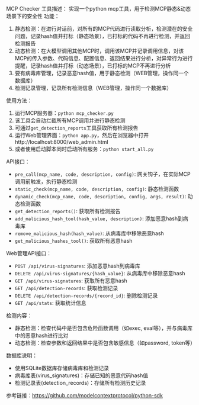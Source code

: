 MCP Checker
工具描述：
实现一个python mcp工具，用于检测MCP静态&动态场景下的安全性
功能：
1. 静态检测：在进行对话前，对所有的MCP代码进行读取分析，检测潜在的安全问题，记录hash值并打标（静态场景），已打标的代码不再进行检测，并返回检测报告
2. 动态检测：在大模型调用其他MCP时，调用该MCP并记录调用信息，对该MCP的传入参数、代码信息、配置信息、返回结果进行分析，对异常行为进行提醒，记录hash值并打标（动态场景），已打标的MCP不再进行分析
3. 要有病毒库管理，记录恶意hash值，用于静态检测（WEB管理，操作同一个数据库）
4. 检测记录管理，记录所有检测信息（WEB管理，操作同一个数据库）

使用方法：
1. 运行MCP服务器：`python mcp_checker.py`
2. 该工具会自动拦截所有MCP调用并进行静态检测
3. 可通过`get_detection_reports`工具获取所有检测报告
4. 运行Web管理界面：`python app.py`，然后在浏览器中打开 http://localhost:8000/web_admin.html
5. 或者使用启动脚本同时启动所有服务：`python start_all.py`

API接口：
- `pre_call(mcp_name, code, description, config)`: 网关钩子，在实际MCP调用前触发，执行静态检测
- `static_check(mcp_name, code, description, config)`: 静态检测函数
- `dynamic_check(mcp_name, code, description, config, args, result)`: 动态检测函数
- `get_detection_reports()`: 获取所有检测报告
- `add_malicious_hash_tool(hash_value, description)`: 添加恶意hash到病毒库
- `remove_malicious_hash(hash_value)`: 从病毒库中移除恶意hash
- `get_malicious_hashes_tool()`: 获取所有恶意hash

Web管理API接口：
- `POST /api/virus-signatures`: 添加恶意hash到病毒库
- `DELETE /api/virus-signatures/{hash_value}`: 从病毒库中移除恶意hash
- `GET /api/virus-signatures`: 获取所有恶意hash
- `GET /api/detection-records`: 获取检测记录
- `DELETE /api/detection-records/{record_id}`: 删除检测记录
- `GET /api/stats`: 获取统计信息

检测内容：
- 静态检测：检查代码中是否包含危险函数调用（如exec, eval等），并与病毒库中的恶意hash进行比对
- 动态检测：检查参数和返回结果中是否包含敏感信息（如password, token等）

数据库说明：
- 使用SQLite数据库存储病毒库和检测记录
- 病毒库表(virus_signatures)：存储已知的恶意代码hash值
- 检测记录表(detection_records)：存储所有检测历史记录

参考链接：https://github.com/modelcontextprotocol/python-sdk